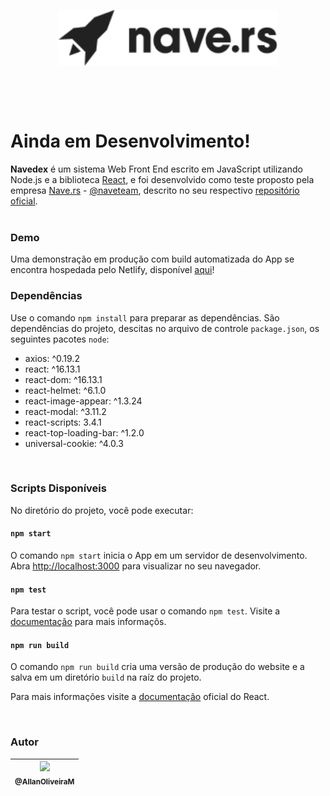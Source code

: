 <p align="center">
    <img src="https://raw.githubusercontent.com/AllanOliveiraM/nave.rs-front-end-challange/master/docs_images/logo.png" width="350">
</p>

<br />

<p align="center">
    <!-- <img height="20" src="https://img.shields.io/github/license/AllanOliveiraM/nave.rs-front-end-challange"> -->
</p>

<br />

# Ainda em Desenvolvimento!

**Navedex** é um sistema Web Front End escrito em JavaScript utilizando Node.js e a biblioteca [React](https://reactjs.org/), e foi desenvolvido como teste proposto pela empresa [Nave.rs](https://nave.rs/) - [@naveteam](https://github.com/naveteam/), descrito no seu respectivo [repositório oficial](https://github.com/naveteam/front-end-challenge). <br /> <br />

### Demo

Uma demonstração em produção com build automatizada do App se encontra hospedada pelo Netlify, disponível [aqui](https://navedex.netlify.app/)! <br />

### Dependências

Use o comando `npm install` para preparar as dependências.
São dependências do projeto, descitas no arquivo de controle `package.json`, os seguintes pacotes `node`:

- axios: ^0.19.2
- react: ^16.13.1
- react-dom: ^16.13.1
- react-helmet: ^6.1.0
- react-image-appear: ^1.3.24
- react-modal: ^3.11.2
- react-scripts: 3.4.1
- react-top-loading-bar: ^1.2.0
- universal-cookie: ^4.0.3

<br />

### Scripts Disponíveis

No diretório do projeto, você pode executar:

#### `npm start`

O comando `npm start` inicia o App em um servidor de desenvolvimento.<br />
Abra [http://localhost:3000](http://localhost:3000) para visualizar no seu navegador.

#### `npm test`

Para testar o script, você pode usar o comando `npm test`. Visite a [documentação](https://facebook.github.io/create-react-app/docs/running-tests) para mais informaçõs.

#### `npm run build`

O comando `npm run build` cria uma versão de produção do website e a salva em um diretório `build` na raíz do projeto. <br />

Para mais informações visite a [documentação](https://facebook.github.io/create-react-app/docs/deployment) oficial do React.

<br />

### Autor

| [<img src="https://avatars2.githubusercontent.com/u/41436010?v=4" width=115><br><sub>@AllanOliveiraM</sub>](https://github.com/AllanOliveiraM) |
| :---: |
